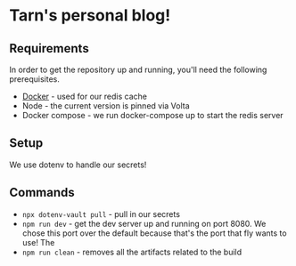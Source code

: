 # Tarn's personal blog!

## Requirements

In order to get the repository up and running, you'll need the following
prerequisites.

- [Docker](https://www.docker.com/) - used for our redis cache
- Node - the current version is pinned via Volta
- Docker compose - we run docker-compose up to start the redis server

## Setup

We use dotenv to handle our secrets!

## Commands

- `npx dotenv-vault pull` - pull in our secrets
- `npm run dev` - get the dev server up and running on port 8080. We chose this
  port over the default because that's the port that fly wants to use! The
- `npm run clean` - removes all the artifacts related to the build
